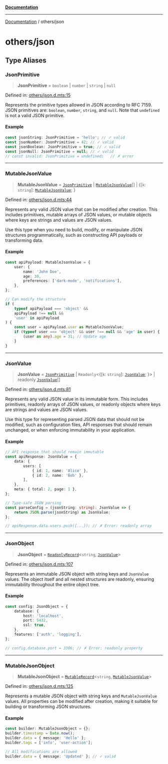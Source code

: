 [**Documentation**](../README.md)

---

[Documentation](../README.md) / others/json

# others/json

## Type Aliases

### JsonPrimitive

> **JsonPrimitive** = `boolean` \| `number` \| `string` \| `null`

Defined in: [others/json.d.mts:15](https://github.com/noshiro-pf/ts-type-forge/blob/main/src/others/json.d.mts#L15)

Represents the primitive types allowed in JSON according to RFC 7159.
JSON primitives are: `boolean`, `number`, `string`, and `null`.
Note that `undefined` is not a valid JSON primitive.

#### Example

```ts
const jsonString: JsonPrimitive = 'hello'; // ✓ valid
const jsonNumber: JsonPrimitive = 42; // ✓ valid
const jsonBoolean: JsonPrimitive = true; // ✓ valid
const jsonNull: JsonPrimitive = null; // ✓ valid
// const invalid: JsonPrimitive = undefined;   // ✗ error
```

---

### MutableJsonValue

> **MutableJsonValue** = [`JsonPrimitive`](#jsonprimitive) \| [`MutableJsonValue`](#mutablejsonvalue)[] \| \{[`k`: `string`]: [`MutableJsonValue`](#mutablejsonvalue); \}

Defined in: [others/json.d.mts:44](https://github.com/noshiro-pf/ts-type-forge/blob/main/src/others/json.d.mts#L44)

Represents any valid JSON value that can be modified after creation.
This includes primitives, mutable arrays of JSON values, or mutable objects
where keys are strings and values are JSON values.

Use this type when you need to build, modify, or manipulate JSON structures
programmatically, such as constructing API payloads or transforming data.

#### Example

```ts
const apiPayload: MutableJsonValue = {
    user: {
        name: 'John Doe',
        age: 30,
        preferences: ['dark-mode', 'notifications'],
    },
};

// Can modify the structure
if (
    typeof apiPayload === 'object' &&
    apiPayload !== null &&
    'user' in apiPayload
) {
    const user = apiPayload.user as MutableJsonValue;
    if (typeof user === 'object' && user !== null && 'age' in user) {
        (user as any).age = 31; // Update age
    }
}
```

---

### JsonValue

> **JsonValue** = [`JsonPrimitive`](#jsonprimitive) \| `Readonly`\<\{[`k`: `string`]: [`JsonValue`](#jsonvalue); \}\> \| readonly [`JsonValue`](#jsonvalue)[]

Defined in: [others/json.d.mts:81](https://github.com/noshiro-pf/ts-type-forge/blob/main/src/others/json.d.mts#L81)

Represents any valid JSON value in its immutable form.
This includes primitives, readonly arrays of JSON values, or readonly objects
where keys are strings and values are JSON values.

Use this type for representing parsed JSON data that should not be modified,
such as configuration files, API responses that should remain unchanged,
or when enforcing immutability in your application.

#### Example

```ts
// API response that should remain immutable
const apiResponse: JsonValue = {
    data: {
        users: [
            { id: 1, name: 'Alice' },
            { id: 2, name: 'Bob' },
        ],
    },
    meta: { total: 2, page: 1 },
};

// Type-safe JSON parsing
const parseConfig = (jsonString: string): JsonValue => {
    return JSON.parse(jsonString) as JsonValue;
};

// apiResponse.data.users.push({...}); // ✗ Error: readonly array
```

---

### JsonObject

> **JsonObject** = [`ReadonlyRecord`](../record/std.md#readonlyrecord)\<`string`, [`JsonValue`](#jsonvalue)\>

Defined in: [others/json.d.mts:107](https://github.com/noshiro-pf/ts-type-forge/blob/main/src/others/json.d.mts#L107)

Represents an immutable JSON object with string keys and `JsonValue` values.
The object itself and all nested structures are readonly, ensuring immutability
throughout the entire object tree.

#### Example

```ts
const config: JsonObject = {
    database: {
        host: 'localhost',
        port: 5432,
        ssl: true,
    },
    features: ['auth', 'logging'],
};

// config.database.port = 3306; // ✗ Error: readonly property
```

---

### MutableJsonObject

> **MutableJsonObject** = [`MutableRecord`](../record/std.md#mutablerecord)\<`string`, [`MutableJsonValue`](#mutablejsonvalue)\>

Defined in: [others/json.d.mts:125](https://github.com/noshiro-pf/ts-type-forge/blob/main/src/others/json.d.mts#L125)

Represents a mutable JSON object with string keys and `MutableJsonValue` values.
All properties can be modified after creation, making it suitable for building
or transforming JSON structures.

#### Example

```ts
const builder: MutableJsonObject = {};
builder.timestamp = Date.now();
builder.data = { message: 'Hello' };
builder.tags = ['info', 'user-action'];

// All modifications are allowed
builder.data = { message: 'Updated' }; // ✓ valid
```
